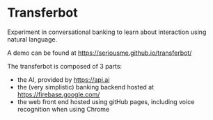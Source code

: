 # Transferbot
Experiment in conversational banking to learn about interaction using natural language.

A demo can be found at https://seriousme.github.io/transferbot/

The transferbot is composed of 3 parts:
- the AI, provided by https://api.ai
- the (very simplistic) banking backend hosted at https://firebase.google.com/
- the web front end hosted using gitHub pages, including voice recognition when using Chrome
